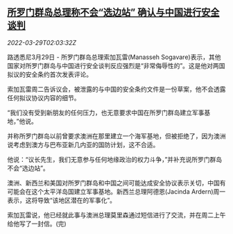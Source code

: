 <!--1648521063000-->
[所罗门群岛总理称不会“选边站” 确认与中国进行安全谈判](https://cn.reuters.com/article/solomons-premier-china-security-talk-032-idCNKCS2LQ04M)
------

<div><i>2022-03-29T02:03:32Z</i></div><p>路透悉尼3月29日 - 所罗门群岛总理索加瓦雷(Manasseh Sogavare)表示，其他国家对所罗门群岛与中国进行安全谈判反应强烈是“非常侮辱性的”。这是他对两国拟议的安全条约首次发表评论。</p><p>索加瓦雷周二告诉议会，被泄露的与中国的安全条约文件是一份草案，他不会透露任何拟议协议内容的细节。</p><p>“我们没有受到新朋友的任何压力，也无意要求中国在所罗门群岛建立军事基地，”他说。</p><p>并称所罗门群岛以前曾要求澳洲在那里建立一个海军基地，但被拒绝了，因为澳洲说考虑到澳方与巴布亚新几内亚的国防计划，这不合适。</p><p>他说：“议长先生，我们无意参与任何地缘政治的权力斗争，”并补充说所罗门群岛不会“选边站”。</p><p>澳洲、新西兰和美国对所罗门群岛和中国之间可能达成安全协议表示关切，中国有可能会在这个太平洋岛国建立军事基地。新西兰总理阿德恩(Jacinda Ardern)周一表示，这将导致“该地区潜在的军事化”。</p><p>索加瓦雷说，他已经就此事与澳洲总理莫里森通过短信进行了交流，并在周二上午给他写了一封信。(完)</p>
